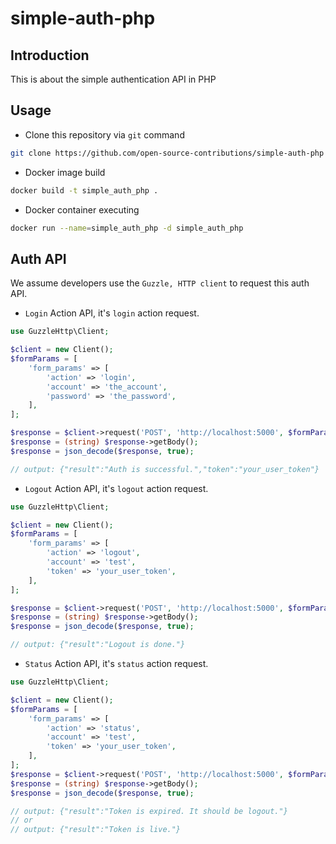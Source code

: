 # simple-auth-php

## Introduction

This is about the simple authentication API in PHP

## Usage

- Clone this repository via `git` command

```BASH
git clone https://github.com/open-source-contributions/simple-auth-php
```

- Docker image build

```BASH
docker build -t simple_auth_php .
```

- Docker container executing

```BASH
docker run --name=simple_auth_php -d simple_auth_php
```

## Auth API

We assume developers use the `Guzzle, HTTP client` to request this auth API.

- `Login` Action API, it's `login` action request.

```php
use GuzzleHttp\Client;

$client = new Client();
$formParams = [
    'form_params' => [
        'action' => 'login',
        'account' => 'the_account',
        'password' => 'the_password',
    ],
];

$response = $client->request('POST', 'http://localhost:5000', $formParams);
$response = (string) $response->getBody();
$response = json_decode($response, true);

// output: {"result":"Auth is successful.","token":"your_user_token"}
```

- `Logout` Action API, it's `logout` action request.

```php
use GuzzleHttp\Client;

$client = new Client();
$formParams = [
    'form_params' => [
        'action' => 'logout',
        'account' => 'test',
        'token' => 'your_user_token',
    ],
];

$response = $client->request('POST', 'http://localhost:5000', $formParams);
$response = (string) $response->getBody();
$response = json_decode($response, true);

// output: {"result":"Logout is done."}
```

- `Status` Action API, it's `status` action request.

```php
use GuzzleHttp\Client;

$client = new Client();
$formParams = [
    'form_params' => [
        'action' => 'status',
        'account' => 'test',
        'token' => 'your_user_token',
    ],
];
$response = $client->request('POST', 'http://localhost:5000', $formParams);
$response = (string) $response->getBody();
$response = json_decode($response, true);

// output: {"result":"Token is expired. It should be logout."}
// or
// output: {"result":"Token is live."}
```
